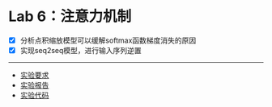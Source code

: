 # Lab 6：注意力机制

- [x] 分析点积缩放模型可以缓解softmax函数梯度消失的原因
- [x] 实现seq2seq模型，进行输入序列逆置

---

- [实验要求](https://github.com/Charles-T-T/DeepLearning/blob/master/labs/lab6/docs/题目说明.pdf)
- [实验报告](https://github.com/Charles-T-T/DeepLearning/blob/master/labs/lab6/docs/report.pdf)
- [实验代码](https://github.com/Charles-T-T/DeepLearning/tree/master/labs/lab6/src) 